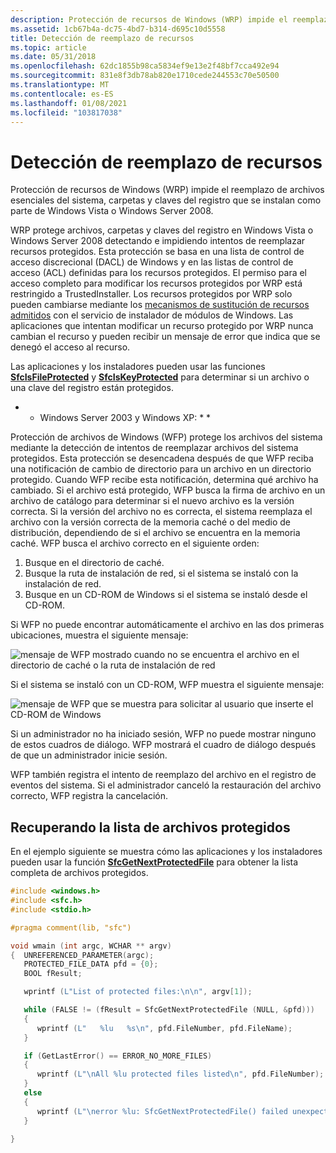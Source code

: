 ```yaml
---
description: Protección de recursos de Windows (WRP) impide el reemplazo de archivos esenciales del sistema, carpetas y claves del registro que se instalan como parte de Windows Vista o Windows Server 2008.
ms.assetid: 1cb67b4a-dc75-4bd7-b314-d695c10d5558
title: Detección de reemplazo de recursos
ms.topic: article
ms.date: 05/31/2018
ms.openlocfilehash: 62dc1855b98ca5834ef9e13e2f48bf7cca492e94
ms.sourcegitcommit: 831e8f3db78ab820e1710cede244553c70e50500
ms.translationtype: MT
ms.contentlocale: es-ES
ms.lasthandoff: 01/08/2021
ms.locfileid: "103817038"
---
```

# <a name="detecting-resource-replacement"></a>Detección de reemplazo de recursos

Protección de recursos de Windows (WRP) impide el reemplazo de archivos esenciales del sistema, carpetas y claves del registro que se instalan como parte de Windows Vista o Windows Server 2008.

WRP protege archivos, carpetas y claves del registro en Windows Vista o Windows Server 2008 detectando e impidiendo intentos de reemplazar recursos protegidos. Esta protección se basa en una lista de control de acceso discrecional (DACL) de Windows y en las listas de control de acceso (ACL) definidas para los recursos protegidos. El permiso para el acceso completo para modificar los recursos protegidos por WRP está restringido a TrustedInstaller. Los recursos protegidos por WRP solo pueden cambiarse mediante los [mecanismos de sustitución de recursos admitidos](supported-file-replacement-mechanisms.md) con el servicio de instalador de módulos de Windows. Las aplicaciones que intentan modificar un recurso protegido por WRP nunca cambian el recurso y pueden recibir un mensaje de error que indica que se denegó el acceso al recurso.

Las aplicaciones y los instaladores pueden usar las funciones [**SfcIsFileProtected**](/windows/desktop/api/Sfc/nf-sfc-sfcisfileprotected) y [**SfcIsKeyProtected**](/windows/desktop/api/Sfc/nf-sfc-sfciskeyprotected) para determinar si un archivo o una clave del registro están protegidos.

* * Windows Server 2003 y Windows XP: * *

Protección de archivos de Windows (WFP) protege los archivos del sistema mediante la detección de intentos de reemplazar archivos del sistema protegidos. Esta protección se desencadena después de que WFP reciba una notificación de cambio de directorio para un archivo en un directorio protegido. Cuando WFP recibe esta notificación, determina qué archivo ha cambiado. Si el archivo está protegido, WFP busca la firma de archivo en un archivo de catálogo para determinar si el nuevo archivo es la versión correcta. Si la versión del archivo no es correcta, el sistema reemplaza el archivo con la versión correcta de la memoria caché o del medio de distribución, dependiendo de si el archivo se encuentra en la memoria caché. WFP busca el archivo correcto en el siguiente orden:

1.  Busque en el directorio de caché.
2.  Busque la ruta de instalación de red, si el sistema se instaló con la instalación de red.
3.  Busque en un CD-ROM de Windows si el sistema se instaló desde el CD-ROM.

Si WFP no puede encontrar automáticamente el archivo en las dos primeras ubicaciones, muestra el siguiente mensaje:

![mensaje de WFP mostrado cuando no se encuentra el archivo en el directorio de caché o la ruta de instalación de red](images/wfp-1.png)

Si el sistema se instaló con un CD-ROM, WFP muestra el siguiente mensaje:

![mensaje de WFP que se muestra para solicitar al usuario que inserte el CD-ROM de Windows](images/wfp-2.png)

Si un administrador no ha iniciado sesión, WFP no puede mostrar ninguno de estos cuadros de diálogo. WFP mostrará el cuadro de diálogo después de que un administrador inicie sesión.

WFP también registra el intento de reemplazo del archivo en el registro de eventos del sistema. Si el administrador canceló la restauración del archivo correcto, WFP registra la cancelación.

## <a name="retrieving-the-list-of-protected-files"></a>Recuperando la lista de archivos protegidos

En el ejemplo siguiente se muestra cómo las aplicaciones y los instaladores pueden usar la función [**SfcGetNextProtectedFile**](/windows/desktop/api/Sfc/nf-sfc-sfcgetnextprotectedfile) para obtener la lista completa de archivos protegidos.


```C++
#include <windows.h>
#include <sfc.h>
#include <stdio.h>

#pragma comment(lib, "sfc")

void wmain (int argc, WCHAR ** argv)
{  UNREFERENCED_PARAMETER(argc);    
   PROTECTED_FILE_DATA pfd = {0};
   BOOL fResult;

   wprintf (L"List of protected files:\n\n", argv[1]);

   while (FALSE != (fResult = SfcGetNextProtectedFile (NULL, &pfd)))
   {
      wprintf (L"   %lu   %s\n", pfd.FileNumber, pfd.FileName);
   }

   if (GetLastError() == ERROR_NO_MORE_FILES)
   {
      wprintf (L"\nAll %lu protected files listed\n", pfd.FileNumber);
   }
   else
   {
      wprintf (L"\nerror %lu: SfcGetNextProtectedFile() failed unexpectedly\n", GetLastError());
   }

}
```



 

 



